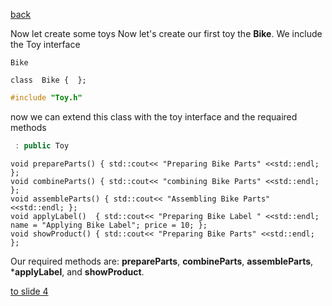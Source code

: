 [back](./page02.md)

Now let create some toys
Now let's create our first toy the **Bike**. We include the Toy interface 

```
Bike 
```


```
class  Bike {  };
```


```cpp
#include "Toy.h"
```

now we can extend this class with the toy interface and the requaired methods

```cpp
 : public Toy
```

```
void prepareParts() { std::cout<< "Preparing Bike Parts" <<std::endl; };
void combineParts() { std::cout<< "combining Bike Parts" <<std::endl; };
void assembleParts() { std::cout<< "Assembling Bike Parts" <<std::endl; };
void applyLabel()  { std::cout<< "Preparing Bike Label " <<std::endl; name = "Applying Bike Label"; price = 10; };
void showProduct() { std::cout<< "Preparing Bike Parts" <<std::endl; };
```


Our required methods are: **prepareParts**, **combineParts**, **assembleParts**, ***applyLabel**,  and **showProduct**.


[to slide 4](./page04.md)


